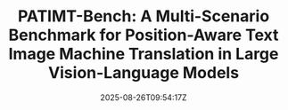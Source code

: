 ---
title: "PATIMT-Bench: A Multi-Scenario Benchmark for Position-Aware Text Image Machine Translation in Large Vision-Language Models"
authors:
- Wanru Zhuang
- Wenbo Li
- Zhibin Lan
- Xu Han
- Peng Li
- Jinsong Su
author_notes:
- "共同一作"
- "共同一作"
- 
- 
- 
- "通讯作者"
date: "2025-08-26T09:54:17Z"
publishDate: "2025-08-26T09:54:17Z"
publication_types: [direction2]
publication: "**In Proc. of EMNLP 2025 findings**"
---